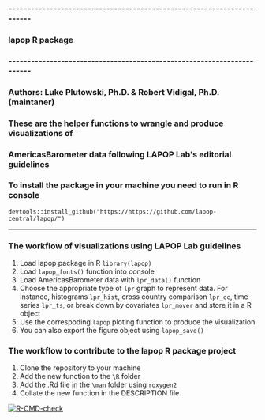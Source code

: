 ### -----------------------------------------------------------------------
### lapop R package
### -----------------------------------------------------------------------
### Authors: Luke Plutowski, Ph.D. & Robert Vidigal, Ph.D. (maintaner)
### These are the helper functions to wrangle and produce visualizations of 
### AmericasBarometer data following LAPOP Lab's editorial guidelines

### To install the package in your machine you need to run in R console
`devtools::install_github("https://https://github.com/lapop-central/lapop/")`

-----------------------------------------------------------------------
### The workflow of visualizations using LAPOP Lab guidelines 
1) Load lapop package in R `library(lapop)`
2) Load `lapop_fonts()` function into console
3) Load AmericasBarometer data with `lpr_data()` function 
4) Choose the appropriate type of `lpr` graph to represent data. For instance, 
histograms `lpr_hist`, cross country comparison `lpr_cc`, time series `lpr_ts`, 
or break down by covariates `lpr_mover` and store it in a R object
5) Use the correspoding `lapop` ploting function to produce the visualization
6) You can also export the figure object using `lapop_save()`

### The workflow to contribute to the lapop R package project
1) Clone the repository to your machine
2) Add the new function to the `\R` folder
3) Add the .Rd file in the `\man` folder using `roxygen2`
4) Collate the new function in the DESCRIPTION file

<!-- badges: start -->
[![R-CMD-check](https://github.com/lapop-central/lapop-viz/actions/workflows/R-CMD-check.yaml/badge.svg)](https://github.com/lapop-central/lapop-viz/actions/workflows/R-CMD-check.yaml)
<!-- badges: end -->
